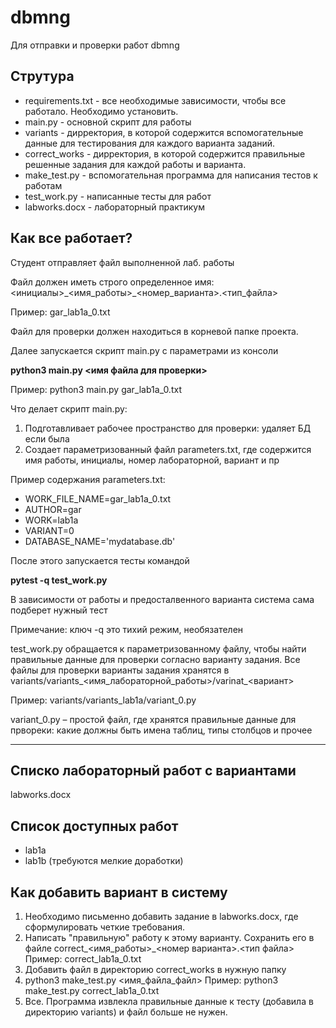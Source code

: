 # dbmng

Для отправки и проверки работ dbmng

## Струтура

- requirements.txt \- все необходимые зависимости, чтобы все работало. Необходимо установить.
- main.py \- основной скрипт для работы
- variants \- дирректория, в которой содержится вспомогательные данные для тестирования для каждого варианта заданий.
- correct_works \- дирректория, в которой содержится правильные решенные задания для каждой работы и варианта.
- make\_test.py \- вспомогательная программа для написания тестов к работам
- test\_work.py \- написанные тесты для работ
- labworks.docx \- лабораторный практикум

## Как все работает?
Студент отправляет файл выполненной лаб. работы

Файл должен иметь строго определенное имя:
  <инициалы>\_<имя\_работы>\_<номер\_варианта>.<тип\_файла>
  
  Пример: gar\_lab1a\_0.txt
  
Файл для проверки должен находиться в корневой папке проекта.

Далее запускается скрипт main.py с параметрами из консоли

**python3 main.py <имя файла для проверки>** 

Пример: python3 main.py gar\_lab1a\_0.txt

Что делает скрипт main.py:
1.	Подготавливает рабочее пространство для проверки: удаляет БД если была
2.	Создает параметризованный файл parameters.txt, где содержится имя работы, инициалы, номер лабораторной, вариант и пр

Пример содержания parameters.txt:
- WORK\_FILE\_NAME=gar\_lab1a\_0.txt
- AUTHOR=gar
- WORK=lab1a
- VARIANT=0
- DATABASE_NAME='mydatabase.db'

После этого запускается тесты командой

  **pytest -q test_work.py**
  
В зависимости от работы и предосталвенного варианта система сама подберет нужный тест

Примечание: ключ -q это тихий режим, необязателен

test_work.py обращается к параметризованному файлу, чтобы найти правильные данные для проверки согласно варианту задания.
Все файлы для проверки варианты задания хранятся в variants/variants\_<имя\_лабораторной\_работы>/varinat\_<вариант>

Пример: variants/variants\_lab1a/variant\_0.py

variant\_0.py – простой файл, где хранятся правильные данные для првореки: какие должны быть имена таблиц, типы столбцов и прочее

--- 

## Списко лабораторный работ с вариантами

labworks.docx 

## Список доступных работ

- lab1a
- lab1b (требуются мелкие доработки)

## Как добавить вариант в систему

1. Необходимо письменно добавить задание в labworks.docx, где сформулировать четкие требования. 
2. Написать "правильную" работу к этому варианту. Сохранить его в файле correct\_<имя\_работы>\_<номер варианта>.<тип файла>
Пример: correct_lab1a_0.txt
4. Добавить файл в директорию correct_works в нужную папку
5. python3 make_test.py <имя_файла_файл>
Пример: python3 make_test.py correct_lab1a_0.txt
6. Все. Программа извлекла правильные данные к тесту (добавила в директорию variants) и файл больше не нужен.
